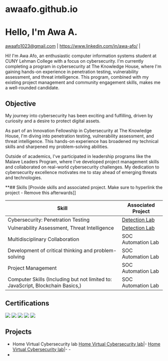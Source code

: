 # awaafo.github.io


# Hello, I'm Awa A. 

 awaafo1023@gmail.com  | https://www.linkedin.com/in/awa-afo/ |

 Hi! I'm Awa Afo, an enthusiastic computer information systems student at CUNY Lehman College with a focus on cybersecurity. I'm currently completing a program in cybersecurity at The Knowledge House, where I'm gaining hands-on experience in penetration testing, vulnerability assessment, and threat intelligence. This program, combined with my existing project management and community engagement skills, makes me a well-rounded candidate.


## Objective
My journey into cybersecurity has been exciting and fulfilling, driven by curiosity and a desire to protect digital assets.

As part of an Innovation Fellowship in Cybersecurity at The Knowledge House, I'm diving into penetration testing, vulnerability assessment, and threat intelligence. This hands-on experience has broadened my technical skills and sharpened my problem-solving abilities.

Outside of academics, I've participated in leadership programs like the Malave Leaders Program, where I've developed project management skills and collaborated on real-world cybersecurity challenges. My dedication to cybersecurity excellence motivates me to stay ahead of emerging threats and technologies.




**## Skills
[Provide skills and associated project. Make sure to hyperlink the project - Remove this afterwards]]

| Skill                                         | Associated Project         |
|-----------------------------------------------|----------------------------|
| Cybersecurity: Penetration Testing       | <a href="https://google.com">Detection Lab</a>|
|Vulnerability Assessment, Threat Intelligence | <a href="https://google.com">Detection Lab</a>|
| Multidisciplinary Collaboration                 | SOC Automation Lab|
| Development of critical thinking and problem-solving      | SOC Automation Lab|
| Project Management                            | SOC Automation Lab|
| Computer Skills (Including but not limited to: JavaScript, Blockchain Basics,) | SOC Automation Lab|




## Certifications

<div>
<img src="https://img.shields.io/badge/-Security%2B-FF0000?&style=for-the-badge&logo=CompTIA&logoColor=white" />
<img src="https://img.shields.io/badge/-Network%2B-007ACC?&style=for-the-badge&logo=CompTIA&logoColor=white" />
<img src="https://img.shields.io/badge/-A%2B-4D4D4D?&style=for-the-badge&logo=CompTIA&logoColor=white" />
<img src="https://img.shields.io/badge/-CDSA-006400?&style=for-the-badge&logoColor=white" />
<img src="https://img.shields.io/badge/-CCD-000080?&style=for-the-badge&logoColor=white" />
</div>

## Projects
- Home Virtual Cybersecurity lab
          <a href="[https://google.com](https://docs.google.com/presentation/d/1XOzvAxHPwkCkWY18hF5fPGK7rk7SW2tZE9Ii3XCDEWk/edit?usp=sharing)">Home Virtual Cybersecurity lab</a>|- 
 <a href="[[https://google.com](https://docs.google.com/presentation/d/1XOzvAxHPwkCkWY18hF5fPGK7rk7SW2tZE9Ii3XCDEWk/edit?usp=sharing)](https://docs.google.com/presentation/d/12fV3l2ggcwbGNPo1XCg5GfdiiRjUHWoNAxSXiHQZdOw/edit?usp=sharing)">Home Virtual Cybersecurity lab</a>|- 
      - 
- 
